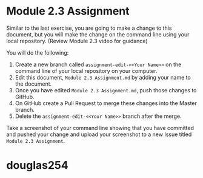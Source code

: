 # Module 2.3 Assignment

Similar to the last exercise, you are going to make a change to this document, but you will make the change on the command line
using your local repository. (Review Module 2.3 video for guidance)

You will do the following:
1. Create a new branch called `assignment-edit-<<Your Name>>` on the command line of your local repository on your computer.
2. Edit this document, `Module 2.3 Assignment.md` by adding your name to the document. 
3. Once you have edited `Module 2.3 Assignment.md`, push those changes to GitHub.
4. On GitHub create a Pull Request to merge these changes into the Master branch. 
5. Delete the `assignment-edit-<<Your Name>>` branch after the merge.

Take a screenshot of your command line showing that you have committed and pushed your change
and upload your screenshot to a new Issue titled `Module 2.3 Assignment`. 

# douglas254